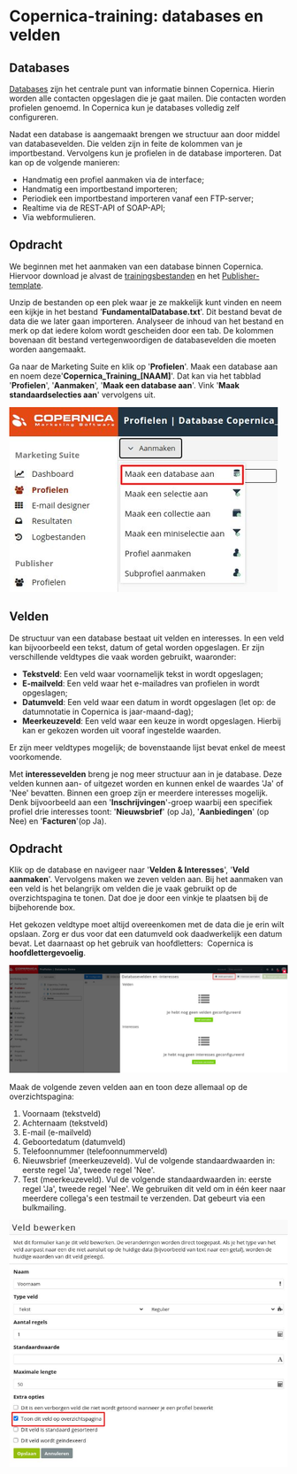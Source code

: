 # Copernica-training: databases en velden

## Databases

[Databases](./database-profiles) zijn het centrale punt van informatie binnen Copernica. Hierin worden alle
contacten opgeslagen die je gaat mailen. Die contacten worden profielen genoemd. In
Copernica kun je databases volledig zelf configureren.

Nadat een database is aangemaakt brengen we structuur aan door middel van
databasevelden. Die velden zijn in feite de kolommen van je importbestand. Vervolgens kun
je profielen in de database importeren. Dat kan op de volgende manieren:

* Handmatig een profiel aanmaken via de interface;
* Handmatig een importbestand importeren;
* Periodiek een importbestand importeren vanaf een FTP-server;
* Realtime via de REST-API of SOAP-API;
* Via webformulieren.

## Opdracht

We beginnen met het aanmaken van een database binnen Copernica. Hiervoor download je alvast
de [trainingsbestanden](https://vicinity.picsrv.net/g/127/0/9966/946570547c4af9079f398f3af00edcd4/export-2021-05-19.zip)
en het [Publisher-template](https://vicinity.picsrv.net/g/127/0/9558/2e97da82d4b6433bba6a35dbc0b6d2a5/new_template.zip).

Unzip de bestanden op een plek waar je ze makkelijk kunt vinden en neem een kijkje in het
bestand ​ '__FundamentalDatabase.txt__'. Dit bestand bevat de data die we later gaan importeren.
Analyseer de inhoud van het bestand en merk op dat iedere kolom wordt gescheiden door
een tab. De kolommen bovenaan dit bestand vertegenwoordigen de databasevelden die
moeten worden aangemaakt.

Ga naar de ​Marketing Suite​ ​en klik op '**Profielen**​'. Maak een database aan en noem deze​ '**​Copernica_Training_[NAAM]**'​. Dat kan via
het tabblad '**Profielen**'​, '**Aanmaken**'​, '**Maak een database aan**'​. Vink '**Maak
standaardselecties aan**' vervolgens uit.

![Database aanmaken](../images/nl/database-aanmaken.png)

## Velden

De structuur van een database bestaat uit velden en interesses. In een veld kan bijvoorbeeld
een tekst, datum of getal worden opgeslagen. Er zijn verschillende veldtypes die vaak
worden gebruikt, waaronder:

* **Tekstveld**​: Een veld waar voornamelijk tekst in wordt opgeslagen;
* **E-mailveld**​: Een veld waar het e-mailadres van profielen in wordt opgeslagen;
* **Datumveld**​: Een veld waar een datum in wordt opgeslagen (let op: de datumnotatie
in Copernica is jaar-maand-dag);
* **Meerkeuzeveld**​: Een veld waar een keuze in wordt opgeslagen. Hierbij kan er
gekozen worden uit vooraf ingestelde waarden.

Er zijn meer veldtypes mogelijk; de bovenstaande lijst bevat enkel de meest voorkomende.

Met **interessevelden**​ breng je nog meer structuur aan in je database. Deze velden kunnen
aan- of uitgezet worden en kunnen enkel de waardes 'Ja' of 'Nee' bevatten. Binnen een
groep zijn er meerdere interesses mogelijk. Denk bijvoorbeeld aan een ​ '**Inschrijvingen**'-groep waarbij een specifiek profiel drie interesses toont: '**Nieuwsbrief**'​ (op Ja),
'**Aanbiedingen**'​ (op Nee) en ​'**Facturen**'​ (op Ja).

## Opdracht

Klik op de database en navigeer naar '**Velden & Interesses**'​, '**Veld aanmaken**'​.
Vervolgens maken we zeven velden aan. Bij het aanmaken van een veld is het belangrijk
om velden die je vaak gebruikt op de overzichtspagina te tonen. Dat doe je door een vinkje te plaatsen
bij de bijbehorende box.

Het gekozen veldtype moet altijd overeenkomen met de data die je erin wilt opslaan. Zorg er dus voor 
dat een datumveld ook daadwerkelijk een datum bevat. Let daarnaast op het gebruik van hoofdletters: ​ 
Copernica is **hoofdlettergevoelig**​.

![Veld aanmaken](../images/nl/veld-aanmaken.png)

Maak de volgende zeven velden aan en toon deze allemaal op de overzichtspagina:

1. Voornaam (tekstveld)
2. Achternaam (tekstveld)
3. E-mail (e-mailveld)
4. Geboortedatum (datumveld)
5. Telefoonnummer (telefoonnummerveld)
6. Nieuwsbrief (meerkeuzeveld). Vul de volgende standaardwaarden in: eerste regel
'Ja', tweede regel 'Nee'.
7. Test (meerkeuzeveld). Vul de volgende standaardwaarden in: eerste regel 'Ja',
tweede regel 'Nee'. We gebruiken dit veld om in één keer naar meerdere collega's
een testmail te verzenden. Dat gebeurt via een bulkmailing.

![Veld bewerken](../images/nl/veld-bewerken.png)
